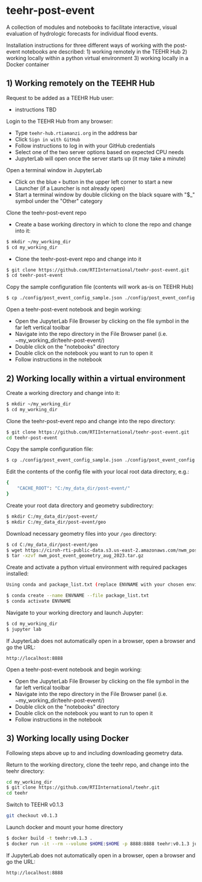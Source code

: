 # teehr-post-event
A collection of modules and notebooks to facilitate interactive, visual evaluation of hydrologic forecasts for individual flood events.  

Installation instructions for three different ways of working with the post-event notebooks are described:  1) working remotely in the TEEHR Hub 2) working locally within a python virtual environment  3) working locally in a Docker container

## 1) Working remotely on the TEEHR Hub

Request to be added as a TEEHR Hub user:
- instructions TBD
  
Login to the TEEHR Hub from any browser: 
- Type ```teehr-hub.rtiamanzi.org``` in the address bar
- Click ```Sign in with GitHub```
- Follow instructions to log in with your GitHub credentials
- Select one of the two server options based on expected CPU needs
- JupyterLab will open once the server starts up (it may take a minute)

Open a terminal window in JupyterLab
- Click on the blue ```+``` button in the upper left corner to start a new Launcher (if a Launcher is not already open) 
- Start a terminal window by double clicking on the black square with "$_" symbol under the "Other" category

Clone the teehr-post-event repo  
- Create a base working directory in which to clone the repo and change into it:
```bash
$ mkdir ~/my_working_dir  
$ cd my_working_dir
```
- Clone the teehr-post-event repo and change into it
```bash
$ git clone https://github.com/RTIInternational/teehr-post-event.git
$ cd teehr-post-event
```
Copy the sample configuration file (contents will work as-is on TEEHR Hub)
```bash
$ cp ./config/post_event_config_sample.json ./config/post_event_config.json
```

Open a teehr-post-event notebook and begin working:
- Open the JupyterLab File Browser by clicking on the file symbol in the far left vertical toolbar
- Navigate into the repo directory in the File Browser panel (i.e. ~my_working_dir/teehr-post-event/)
- Double click on the "notebooks" directory
- Double click on the notebook you want to run to open it
- Follow instructions in the notebook


## 2) Working locally within a virtual environment

Create a working directory and change into it:  
```bash
$ mkdir ~/my_working_dir  
$ cd my_working_dir
```
Clone the teehr-post-event repo and change into the repo directory:
```bash
$ git clone https://github.com/RTIInternational/teehr-post-event.git
cd teehr-post-event
```
Copy the sample configuration file:
```bash
$ cp ./config/post_event_config_sample.json ./config/post_event_config.json
```
Edit the contents of the config file with your local root data directory, e.g.:
```bash
{
    "CACHE_ROOT": "C:/my_data_dir/post-event/"
}
```
Create your root data directory and geometry subdirectory:
```bash
$ mkdir C:/my_data_dir/post-event/
$ mkdir C:/my_data_dir/post-event/geo
```
Download necessary geometry files into your ```/geo``` directory: 
```bash
$ cd C:/my_data_dir/post-event/geo
$ wget https://ciroh-rti-public-data.s3.us-east-2.amazonaws.com/nwm_post_event_geometry_aug_2023.tar.gz -O nwm_post_event_geometry_aug_2023.tar.gz
$ tar -xzvf nwm_post_event_geometry_aug_2023.tar.gz
```
Create and activate a python virtual environment with required packages installed:
```bash
Using conda and package_list.txt (replace ENVNAME with your chosen environment name):

$ conda create --name ENVNAME --file package_list.txt
$ conda activate ENVNAME
```
Navigate to your working directory and launch Jupyter:
```bash
$ cd my_working_dir
$ jupyter lab
```
If JupyterLab does not automatically open in a browser, open a browser and go the URL: 
```
http://localhost:8888
```

Open a teehr-post-event notebook and begin working:
- Open the JupyterLab File Browser by clicking on the file symbol in the far left vertical toolbar
- Navigate into the repo directory in the File Browser panel (i.e. ~my_working_dir/teehr-post-event/)
- Double click on the "notebooks" directory
- Double click on the notebook you want to run to open it
- Follow instructions in the notebook

## 3) Working locally using Docker
Following steps above up to and including downloading geometry data.

Return to the working directory, clone the teehr repo, and change into the teehr directory:
```bash
cd my_working_dir
$ git clone https://github.com/RTIInternational/teehr.git
cd teehr
```
Switch to TEEHR v0.1.3
```bash
git checkout v0.1.3
```
Launch docker and mount your home directory
```bash
$ docker build -t teehr:v0.1.3 .
$ docker run -it --rm --volume $HOME:$HOME -p 8888:8888 teehr:v0.1.3 jupyter lab --ip 0.0.0.0 $HOME
```

If JupyterLab does not automatically open in a browser, open a browser and go the URL: 
```
http://localhost:8888
```
